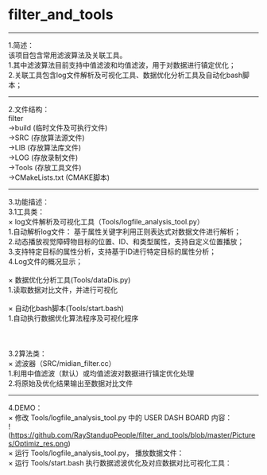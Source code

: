 # filter_and_tools
---
1.简述：<br>
  该项目包含常用滤波算法及关联工具。<br>
    1.其中滤波算法目前支持中值滤波和均值滤波，用于对数据进行镇定优化；<br>
    2.关联工具包含log文件解析及可视化工具、数据优化分析工具及自动化bash脚本；<br>
    
---    
2.文件结构：<br>
  filter     <br>
  ->build            (临时文件及可执行文件)<br>
  ->SRC              (存放算法源文件)<br>
  ->LIB              (存放算法库文件)<br>
  ->LOG              (存放录制文件)<br>
  ->Tools            (存放工具文件)<br>
  ->CMakeLists.txt   (CMAKE脚本)<br>

--- 
3.功能描述：<br>
  3.1工具类：<br>
   × log文件解析及可视化工具（Tools/logfile_analysis_tool.py）<br>
    1.自动解析log文件： 基于属性关键字利用正则表达式对数据文件进行解析；<br>
    2.动态播放视觉障碍物目标的位置、ID、和类型属性，支持自定义位置播放；<br>
    3.支持特定目标的属性分析，支持基于ID进行特定目标的属性分析；<br>
    4.Log文件的概况显示；<br>
    <br>
  × 数据优化分析工具(Tools/dataDis.py)<br>
    1.读取数据对比文件，并进行可视化<br>
    <br>
  × 自动化bash脚本(Tools/start.bash)<br>
    1.自动执行数据优化算法程序及可视化程序<br>
    <br>
    <br>  
  3.2算法类：<br>
  × 滤波器（SRC/midian_filter.cc）<br>
    1.利用中值滤波（默认）或均值滤波对数据进行镇定优化处理<br>
    2.将原始及优化结果输出至数据对比文件<br>
    
---   
4.DEMO：<br>
× 修改 Tools/logfile_analysis_tool.py 中的 USER DASH BOARD 内容：<br>
!(https://github.com/RayStandupPeople/filter_and_tools/blob/master/Pictures/Optimiz_res.png)<br>
× 运行 Tools/logfile_analysis_tool.py， 播放数据文件：<br>
× 运行 Tools/start.bash 执行数据滤波优化及对应数据对比可视化工具：<br>
  
    
